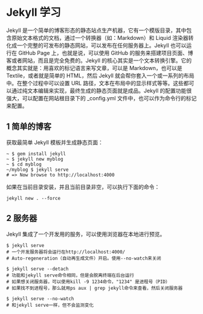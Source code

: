 # Jekyll 学习

Jekyll 是一个简单的博客形态的静态站点生产机器，它有一个模版目录，其中包含原始文本格式的文档，通过一个转换器（如：Markdown）和 Liquid 渲染器转化成一个完整的可发布的静态网站，可以发布在任何服务器上。Jekyll 也可以运行在 GitHub Page 上，也就是说，可以使用 GitHub 的服务来搭建项目页面、博客或者网站，而且是完全免费的。Jekyll 的核心其实是一个文本转换引擎。它的概念其实就是：用喜欢的标记语言来写文章，可以是 Markdown，也可以是 Textile，或者就是简单的 HTML，然后 Jekyll 就会帮你套入一个或一系列的布局中。在整个过程中可以设置 URL 路径，文本在布局中的显示样式等等。这些都可以通过纯文本编辑来实现，最终生成的静态页面就是成品。Jekyll 的配置功能很强大，可以配置在网站根目录下的 _config.yml 文件中，也可以作为命令行的标记来配置。 	

## 1 简单的博客

 获取最简单 Jekyll 模板并生成静态页面：

```shell
~ $ gem install jekyll
~ $ jekyll new myblog
~ $ cd myblog
~/myblog $ jekyll serve
# => Now browse to http://localhost:4000
```

如果在当前目录安装，并且当前目录非空，可以执行下面的命令：

```shell
jekyll new . --force
```

## 2 服务器

 Jekyll 集成了一个开发用的服务，可以使用浏览器在本地进行预览。

```shell
$ jekyll serve
# 一个开发服务器将会运行在http://localhost:4000/
# Auto-regeneration（自动再生成文件）开启。使用--no-watch来关闭

$ jekyll serve --detach
# 功能和jekyll serve命令相同，但是会脱离终端在后台运行
# 如果想关闭服务器，可以使用kill -9 1234命令，"1234" 是进程号（PID）
# 如果找不到进程号，那么就用ps aux | grep jekyll命令来查看，然后关闭服务器

$ jekyll serve --no-watch
# 和jekyll serve一样，但不会监测变化
```

